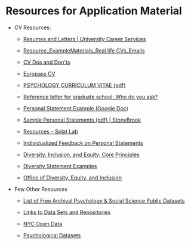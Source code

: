 # Resources for Application Material

* CV Resources:
    
    * [Resumes and Letters | University Career Services](https://careers.unc.edu/students/resumes-and-letters)

    * [Resource_ExampleMaterials_Real life CVs_Emails](https://drive.google.com/drive/folders/1FGf4mFYkAcc8xg6JpA7vGCm8P-BWed_h)

    * [CV Dos and Don'ts](https://www.apa.org/gradpsych/2003/09/cv)

    * [Europass CV](https://europa.eu/europass/en/create-europass-cv)

    * [PSYCHOLOGY CURRICULUM VITAE (pdf)](https://psychology.unl.edu/psichi/Psi_Chi_Sample_CV.pdf)

    * [Reference letter for graduate school: Who do you ask?](https://www.youtube.com/watch?v=4vub1rBaDoI)

    * [Personal Statement Example (Google Doc)](https://docs.google.com/document/d/11vTrJDNSXJR0w7SYhz_nYJ8oc6OA6DXAhStWrLxfaQ8/edit)

    * [Sample Personal Statements (pdf) | StonyBrook](https://www.stonybrook.edu/commcms/psychology/_pdfs/undergraduate/sample%20personal%20statements.pdf)

    * [Resources – Splat Lab](https://sites.lsa.umich.edu/splat-lab/faqs/)

    * [Individualized Feedback on Personal Statements](https://www.asfp.io/)

    * [Diversity, Inclusion, and Equity: Core Principles](https://aacu.org/making-excellence-inclusive)

    * [Diversity Statement Examples](https://physicalsciences.ucsd.edu/_files/examples-submitted-diversity-statements.pdf)

    * [Office of Diversity, Equity, and Inclusion](https://equityandinclusion.cfaes.ohio-state.edu/sites/diversity/files/imce/Diversity%20Statementof%20Examples%20University%20of%20San%20Diego%20%281%29.pdf)

* Few Other Resources

    * [List of Free Archival Psychology & Social Science Public Datasets](https://docs.google.com/spreadsheets/d/1mi7SYR1cFy0djHWP0tg65dELLUj-YMTfR7YGB7-Uw1s/edit#gid=0)

    * [Links to Data Sets and Repositories](https://www.apa.org/research/responsible/data-links)

    * [NYC Open Data](https://opendata.cityofnewyork.us/)

    * [Psychological Datasets](https://guides.library.ucla.edu/psychology/data)